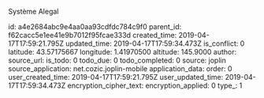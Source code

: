 Système Alegal

id: a4e2684abc9e4aa0aa93cdfdc784c9f0
parent_id: f62cacc5e1ee41e9b7012f95fcae333d
created_time: 2019-04-17T17:59:21.795Z
updated_time: 2019-04-17T17:59:34.473Z
is_conflict: 0
latitude: 43.57175667
longitude: 1.41970500
altitude: 145.9000
author: 
source_url: 
is_todo: 0
todo_due: 0
todo_completed: 0
source: joplin
source_application: net.cozic.joplin-mobile
application_data: 
order: 0
user_created_time: 2019-04-17T17:59:21.795Z
user_updated_time: 2019-04-17T17:59:34.473Z
encryption_cipher_text: 
encryption_applied: 0
type_: 1